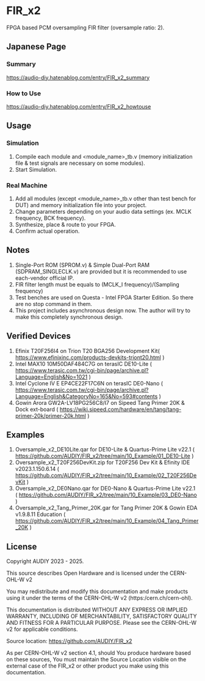 # FIR_x2
FPGA based PCM oversampling FIR filter (oversample ratio: 2).

## Japanese Page
### Summary
https://audio-diy.hatenablog.com/entry/FIR_x2_summary
### How to Use
https://audio-diy.hatenablog.com/entry/FIR_x2_howtouse

## Usage
### Simulation
1. Compile each module and <module_name>_tb.v (memory initialization file & test signals are necessary on some modules).
2. Start Simulation.
   
### Real Machine
1. Add all modules (except <module_name>_tb.v other than test bench for DUT) and memory initialization file into your project.
2. Change parameters depending on your audio data settings (ex. MCLK frequency, BCK frequency).
3. Synthesize, place & route to your FPGA.
4. Confirm actual operation.

## Notes
1. Single-Port ROM (SPROM.v) & Simple Dual-Port RAM (SDPRAM_SINGLECLK.v) are provided but it is recommended to use each-vendor official IP.
2. FIR filter length must be equals to (MCLK_I frequency)/(Sampling frequency)
3. Test benches are used on Questa - Intel FPGA Starter Edition. So there are no stop command in them.
4. This project includes asynchronous design now. The author will try to make this completely synchronous design.

## Verified Devices
1. Efinix T20F256I4 on Trion T20 BGA256 Development Kit( https://www.efinixinc.com/products-devkits-triont20.html )
2. Intel MAX10 10M50DAF484C7G on terasIC DE10-Lite ( https://www.terasic.com.tw/cgi-bin/page/archive.pl?Language=English&No=1021 )
3. Intel Cyclone IV E EP4CE22F17C6N on terasIC DE0-Nano ( https://www.terasic.com.tw/cgi-bin/page/archive.pl?Language=English&CategoryNo=165&No=593#contents )
4. Gowin Arora GW2A-LV18PG256C8/I7 on Sipeed Tang Primer 20K & Dock ext-board ( https://wiki.sipeed.com/hardware/en/tang/tang-primer-20k/primer-20k.html )

## Examples
1. Oversample_x2_DE10Lite.qar for DE10-Lite & Quartus-Prime Lite v22.1 ( https://github.com/AUDIY/FIR_x2/tree/main/10_Example/01_DE10-Lite )
2. Oversample_x2_T20F256DevKit.zip for T20F256 Dev Kit & Efinity IDE v2023.1.150.6.14 ( https://github.com/AUDIY/FIR_x2/tree/main/10_Example/02_T20F256DevKit )
3. Oversample_x2_DE0Nano.qar for DE0-Nano & Quartus-Prime Lite v22.1 ( https://github.com/AUDIY/FIR_x2/tree/main/10_Example/03_DE0-Nano )
4. Oversample_x2_Tang_Primer_20K.gar for Tang Primer 20K & Gowin EDA v1.9.8.11 Education ( https://github.com/AUDIY/FIR_x2/tree/main/10_Example/04_Tang_Primer_20K )

## License
Copyright AUDIY 2023 - 2025.

This source describes Open Hardware and is licensed under the CERN-OHL-W v2

You may redistribute and modify this documentation and make products using it under the terms of the CERN-OHL-W v2 (https:/cern.ch/cern-ohl). 

This documentation is distributed WITHOUT ANY EXPRESS OR IMPLIED WARRANTY, INCLUDING OF MERCHANTABILITY, SATISFACTORY QUALITY AND FITNESS FOR A PARTICULAR PURPOSE. Please see the CERN-OHL-W v2 for applicable conditions.

Source location: https://github.com/AUDIY/FIR_x2

As per CERN-OHL-W v2 section 4.1, should You produce hardware based on these sources, You must maintain the Source Location visible on the external case of the FIR_x2 or other product you make using this documentation.
